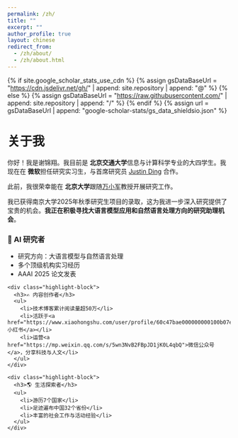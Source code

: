 ```yaml
---
permalink: /zh/
title: ""
excerpt: ""
author_profile: true
layout: chinese
redirect_from: 
  - /zh/about/
  - /zh/about.html
---
```


<link rel="stylesheet" href="https://cdnjs.cloudflare.com/ajax/libs/font-awesome/6.0.0/css/all.min.css">

{% if site.google_scholar_stats_use_cdn %}
{% assign gsDataBaseUrl = "https://cdn.jsdelivr.net/gh/" | append: site.repository | append: "@" %}
{% else %}
{% assign gsDataBaseUrl = "https://raw.githubusercontent.com/" | append: site.repository | append: "/" %}
{% endif %}
{% assign url = gsDataBaseUrl | append: "google-scholar-stats/gs_data_shieldsio.json" %}

<div class="cn-section">
  <h1 class="cn-section-title">关于我</h1>
  
  <p>你好！我是谢锦翔。我目前是<i class="fas fa-university"></i> <strong>北京交通大学</strong>信息与计算科学专业的大四学生。我现在在<i class="fab fa-microsoft"></i> <strong>微软</strong>担任研究实习生，与首席研究员 <a href="https://www.microsoft.com/en-us/research/people/juding/">Justin Ding</a> 合作。</p>
  
  <p>此前，我很荣幸能在<i class="fas fa-university"></i> <strong>北京大学</strong>跟随<a href="https://wanxiaojun.github.io/">万小军</a>教授开展研究工作。</p>
  
  <p>我已获得南京大学2025年秋季研究生项目的录取，这为我进一步深入研究提供了宝贵的机会。<strong>我正在积极寻找大语言模型应用和自然语言处理方向的研究助理机会</strong>。</p>
  

  <div class="highlight-blocks">
    <div class="highlight-block">
      <h3>🔬 AI 研究者</h3>
      <ul>
        <li>研究方向：大语言模型与自然语言处理</li>
        <li>多个顶级机构实习经历</li>
        <li>AAAI 2025 论文发表</li>
      </ul>
    </div>
    
    <div class="highlight-block">
      <h3>✍️ 内容创作者</h3>
      <ul>
        <li>技术博客累计阅读量超50万</li>
        <li>活跃于<a href="https://www.xiaohongshu.com/user/profile/60c47bae000000000100b07e">小红书</a></li>
        <li>运营<a href="https://mp.weixin.qq.com/s/5wn3NvB2FBpJD1jK0L4qbQ">微信公众号</a>，分享科技与人文</li>
      </ul>
    </div>
    
    <div class="highlight-block">
      <h3>🌎 生活探索者</h3>
      <ul>
        <li>游历7个国家</li>
        <li>足迹遍布中国32个省份</li>
        <li>丰富的社会工作与活动经验</li>
      </ul>
    </div>
  </div>
</div>